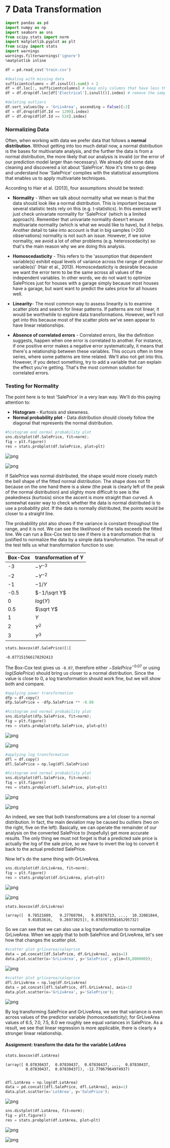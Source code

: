
# 7 Data Transformation


```python
import pandas as pd
import numpy as np
import seaborn as sns
from scipy.stats import norm
import matplotlib.pyplot as plt
from scipy import stats
import warnings
warnings.filterwarnings('ignore')
%matplotlib inline
```


```python
df = pd.read_csv('train.csv')
```


```python
#dealing with missing data
sufficientcolumns = df.isnull().sum() < 2
df = df.loc[:, sufficientcolumns] # keep only columns that have less than 2 missing values
df = df.drop(df.loc[df['Electrical'].isnull()].index) # remove the sample that has a missing value for Electrical
```


```python
#deleting outliers
df.sort_values(by = 'GrLivArea', ascending = False)[:2]
df = df.drop(df[df.Id == 1299].index)
df = df.drop(df[df.Id == 524].index)
```

### Normalizing Data

Often, when working with data we prefer data that follows a **normal distribution**. Without getting into too much detail now, a normal distribution is the bases for multivariate analysis, and the further the data is from a normal distribution, the more likely that our analysis is invalid (or the error of our prediction model larger than necessary). We already did some data cleaning and discovered a lot about 'SalePrice'. Now it's time to go deep and understand how 'SalePrice' complies with the statistical assumptions that enables us to apply multivariate techniques.

According to Hair et al. (2013), four assumptions should be tested:

* <b>Normality</b> - When we talk about normality what we mean is that the data should look like a normal distribution. This is important because several statistic tests rely  on this (e.g. t-statistics). In this exercise we'll just check univariate normality for 'SalePrice' (which is a limited approach). Remember that univariate normality doesn't ensure multivariate normality (which is what we would like to have), but it helps. Another detail to take into account is that in big samples (>200 observations) normality is not such an issue. However, if we solve normality, we avoid a lot of other problems (e.g. heteroscedacity) so that's the main reason why we are doing this analysis.

* <b>Homoscedasticity</b> - This refers to the 'assumption that dependent variable(s) exhibit equal levels of variance across the range of predictor variable(s)' (Hair et al., 2013). Homoscedasticity is desirable because we want the error term to be the same across all values of the independent variables. In other words, we do not want to optimize SalePrices just for houses with a garage simply because most houses have a garage, but want want to predict the sales price for all houses well. 

* <b>Linearity</b>- The most common way to assess linearity is to examine scatter plots and search for linear patterns. If patterns are not linear, it would be worthwhile to explore data transformations. However, we'll not get into this because most of the scatter plots we've seen appear to have linear relationships.

* <b>Absence of correlated errors</b> - Correlated errors, like the definition suggests, happen when one error is correlated to another. For instance, if one positive error makes a negative error systematically, it means that there's a relationship between these variables. This occurs often in time series, where some patterns are time related. We'll also not get into this. However, if you detect something, try to add a variable that can explain the effect you're getting. That's the most common solution for correlated errors.

### Testing for Normality

The point here is to test 'SalePrice' in a very lean way. We'll do this paying attention to:

* <b>Histogram</b> - Kurtosis and skewness.
* <b>Normal probability plot</b> - Data distribution should closely follow the diagonal that represents the normal distribution.


```python
#histogram and normal probability plot
sns.distplot(df.SalePrice, fit=norm);
fig = plt.figure()
res = stats.probplot(df.SalePrice, plot=plt)
```


![png](output_9_0.png)



![png](output_9_1.png)


If SalePrice was normal distributed, the shape would more closely match the bell shape of the fitted normal distribution. The shape does not fit because on the one hand there is a skew (the peak is clearly left of the peak of the normal distribution) and slighty more difficult to see is the peakedness (kurtosis) since the ascent is more straight than curved. A somewhat easier way to check whether the data is normal distributed is to use a probability plot. If the data is normally distributed, the points would be closer to a straight line. 

The probablility plot also shows if the variance is constant throughout the range, and it is not. We can see the likelihood of the tails exceeds the fitted line. We can run a Box-Cox test to see if there is a transformation that is justified to normalize the data by a simple data transformation. The result of the test tells us what transformation function to use:

| Box-Cox | transformation of Y |
| -- | -- |
| -3 | $-Y^{-3}$ |
| -2 | $-Y^{-2}$ |
| -1 | $-1/Y$ |
| -0.5 | $-1/\sqrt Y$ |
| 0 | $log(Y)$ |
| 0.5 | $\sqrt Y$ |
| 1 | $Y$ |
| 2 | $Y^2$ |
| 3 | $Y^3$ |


```python
stats.boxcox(df.SalePrice)[1]
```




    -0.077151566178292413



The Box-Cox test gives us `-0.07`, therefore either $-SalePrice^{-0.07}$ or using $log(SalePrice)$ should bring us closer to a normal distribution. Since the value is close to 0, a log transformation should work fine, but we will show both and compare.


```python
#applying power transformation
dfp = df.copy()
dfp.SalePrice = -dfp.SalePrice ** -0.08
```


```python
#histogram and normal probability plot
sns.distplot(dfp.SalePrice, fit=norm);
fig = plt.figure()
res = stats.probplot(dfp.SalePrice, plot=plt)
```


![png](output_14_0.png)



![png](output_14_1.png)



```python
#applying log transformation
dfl = df.copy()
dfl.SalePrice = np.log(dfl.SalePrice)
```


```python
#histogram and normal probability plot
sns.distplot(dfl.SalePrice, fit=norm);
fig = plt.figure()
res = stats.probplot(dfl.SalePrice, plot=plt)
```


![png](output_16_0.png)



![png](output_16_1.png)


An indeed, we see that both transformations are a lot closer to a normal distribution. In fact, the main deviation may be caused bu outliers (two on the right, five on the left). Basically, we can operate the remainder of our analysis on the converted SalePrice to (hopefully) get more accurate results. The only thing we must not forget is that a predicted sale price is actually the log of the sale price, so we have to invert the log to convert it back to the actual predicted SalePrice.

Now let's do the same thing with GrLiveArea.


```python
sns.distplot(df.GrLivArea, fit=norm);
fig = plt.figure()
res = stats.probplot(df.GrLivArea, plot=plt)
```


![png](output_19_0.png)



![png](output_19_1.png)



```python
stats.boxcox(df.GrLivArea)
```




    (array([  9.78521609,   9.27760704,   9.85876713, ...,  10.32081844,
              9.01853616,   9.26973025]), 0.070393950165295732)



So we can see that we can also use a log transformation to normalize GrLiveArea. When we apply that to both SalePrice and GrLiveArea, let's see how that changes the scatter plot.


```python
#scatter plot grlivarea/saleprice
data = pd.concat([df.SalePrice, df.GrLivArea], axis=1)
data.plot.scatter(x='GrLivArea', y='SalePrice', ylim=(0,800000));
```


![png](output_22_0.png)



```python
#scatter plot grlivarea/saleprice
dfl.GrLivArea = np.log(df.GrLivArea)
data = pd.concat([dfl.SalePrice, dfl.GrLivArea], axis=1)
data.plot.scatter(x='GrLivArea', y='SalePrice');
```


![png](output_23_0.png)


By log transforming SalePrice and GrLiveArea, we see that variance is even across values of the predictor variable (homoscedasticity); for GrLiveArea values of 6.5, 7.0, 7.5, 8.0 we roughly see equal variances in SalePrice. As a result, we see that linear regression is more applicable, there is clearly a stronger linear relationship.

#### Assignment: transform the data for the variable LotArea


```python
stats.boxcox(df.LotArea)
```




    (array([ 0.07830437,  0.07830437,  0.07830437, ...,  0.07830437,
             0.07830437,  0.07830437]), -12.77067964974937)




```python

```


```python
dfl.LotArea = np.log(df.LotArea)
data = pd.concat([dfl.SalePrice, dfl.LotArea], axis=1)
data.plot.scatter(x='LotArea', y='SalePrice');
```


![png](output_28_0.png)



```python
sns.distplot(df.LotArea, fit=norm);
fig = plt.figure()
res = stats.probplot(df.LotArea, plot=plt)
```


![png](output_29_0.png)



![png](output_29_1.png)



```python

```
